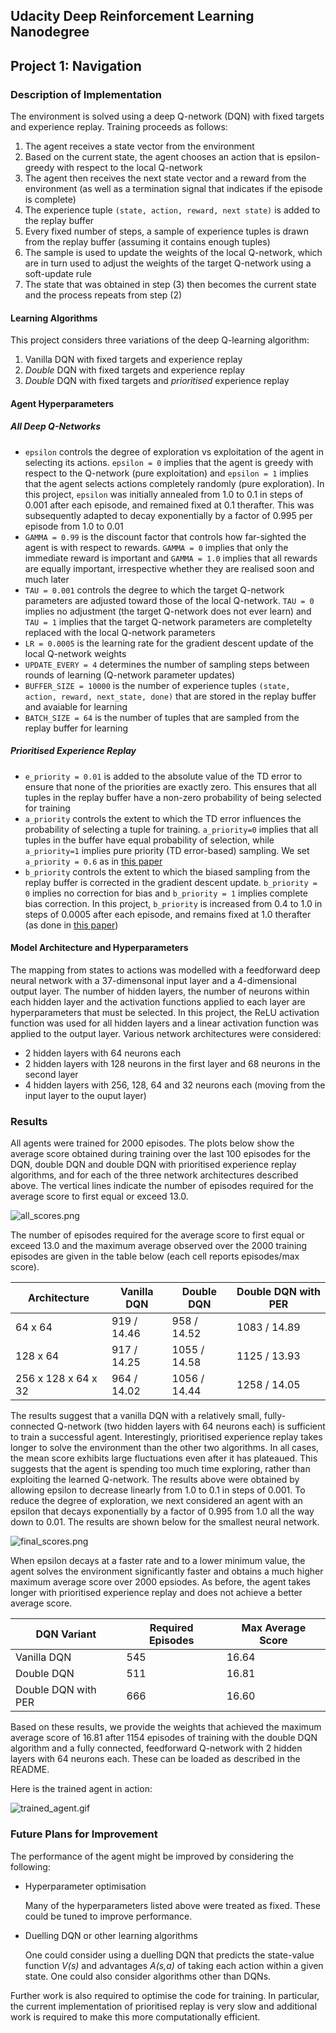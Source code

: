 ## Udacity Deep Reinforcement Learning Nanodegree 
## Project 1: Navigation

### Description of Implementation

The environment is solved using a deep Q-network (DQN) with fixed targets and experience replay. Training proceeds as follows:

1. The agent receives a state vector from the environment
1. Based on the current state, the agent chooses an action that is epsilon-greedy with respect to the local Q-network
1. The agent then receives the next state vector and a reward from the environment (as well as a termination signal that indicates if the episode is complete)
1. The experience tuple `(state, action, reward, next state)` is added to the replay buffer
1. Every fixed number of steps, a sample of experience tuples is drawn from the replay buffer (assuming it contains enough tuples)
1. The sample is used to update the weights of the local Q-network, which are in turn used to adjust the weights of the target Q-network using a soft-update rule
1. The state that was obtained in step (3) then becomes the current state and the process repeats from step (2)

#### Learning Algorithms

This project considers three variations of the deep Q-learning algorithm:

1. Vanilla DQN with fixed targets and experience replay
1. *Double* DQN with fixed targets and experience replay
1. *Double* DQN with fixed targets and *prioritised* experience replay

#### Agent Hyperparameters

##### All Deep Q-Networks

- `epsilon` controls the degree of exploration vs exploitation of the agent in selecting its actions. `epsilon = 0` implies that the agent is greedy with respect to the Q-network (pure exploitation) and `epsilon = 1` implies that the agent selects actions completely randomly (pure exploration). In this project, `epsilon` was initially annealed from 1.0 to 0.1 in steps of 0.001 after each episode, and remained fixed at 0.1 therafter. This was subsequently adapted to decay exponentially by a factor of 0.995 per episode from 1.0 to 0.01
- `GAMMA = 0.99` is the discount factor that controls how far-sighted the agent is with respect to rewards. `GAMMA = 0` implies that only the immediate reward is important and `GAMMA = 1.0` implies that all rewards are equally important, irrespective whether they are realised soon and much later
- `TAU = 0.001` controls the degree to which the target Q-network parameters are adjusted toward those of the local Q-network. `TAU = 0` implies no adjustment (the target Q-network does not ever learn) and `TAU = 1` implies that the target Q-network parameters are completelty replaced with the local Q-network parameters
- `LR = 0.0005` is the learning rate for the gradient descent update of the local Q-network weights
- `UPDATE_EVERY = 4` determines the number of sampling steps between rounds of learning (Q-network parameter updates)
- `BUFFER_SIZE = 10000` is the number of experience tuples `(state, action, reward, next_state, done)` that are stored in the replay buffer and avaiable for learning
- `BATCH_SIZE = 64` is the number of tuples that are sampled from the replay buffer for learning

##### Prioritised Experience Replay

- `e_priority = 0.01` is added to the absolute value of the TD error to ensure that none of the priorities are exactly zero. This ensures that all tuples in the replay buffer have a non-zero probability of being selected for training
- `a_priority` controls the extent to which the TD error influences the probability of selecting a tuple for training. `a_priority=0` implies that all tuples in the buffer have equal probability of selection, while `a_priority=1` implies pure priority (TD error-based) sampling. We set `a_priority = 0.6` as in [this paper](https://arxiv.org/pdf/1511.05952.pdf)
- `b_priority` controls the extent to which the biased sampling from the replay buffer is corrected in the gradient descent update. `b_priority = 0` implies no correction for bias and `b_priority = 1` implies complete bias correction. In this project, `b_priority` is increased from 0.4 to 1.0 in steps of 0.0005 after each episode, and remains fixed at 1.0 therafter (as done in [this paper](https://arxiv.org/pdf/1511.05952.pdf))


#### Model Architecture and Hyperparameters

The mapping from states to actions was modelled with a feedforward deep neural network with a 37-dimensonal input layer and a 4-dimensional output layer. The number of hidden layers, the number of neurons within each hidden layer and the activation functions applied to each layer are hyperparameters that must be selected. In this project, the ReLU activation function was used for all hidden layers and a linear activation function was applied to the output layer. Various network architectures were considered:

- 2 hidden layers with 64 neurons each
- 2 hidden layers with 128 neurons in the first layer and 68 neurons in the second layer
- 4 hidden layers with 256, 128, 64 and 32 neurons each (moving from the input layer to the ouput layer)


### Results

All agents were trained for 2000 episodes. The plots below show the average score obtained during training over the last 100 episodes for the DQN, double DQN and double DQN with prioritised experience replay algorithms, and for each of the three network architectures described above. The vertical lines indicate the number of episodes required for the average score to first equal or exceed 13.0.

![all_scores.png](all_scores.png)

The number of episodes required for the average score to first equal or exceed 13.0 and the maximum average observed over the 2000 training episodes are given in the table below (each cell reports episodes/max score).


| Architecture        | Vanilla DQN         | Double DQN          | Double DQN with PER |
| ------------------- | ------------------- | ------------------- | ------------------- |
| 64 x 64             | 919 / 14.46         | 958 / 14.52         | 1083 / 14.89        |
| 128 x 64            | 917 / 14.25         | 1055 / 14.58        | 1125 / 13.93        |
| 256 x 128 x 64 x 32 | 964 / 14.02         | 1056 / 14.44        | 1258 / 14.05        |

The results suggest that a vanilla DQN with a relatively small, fully-connected Q-network (two hidden layers with 64 neurons each) is sufficient to train a successful agent. Interestingly, prioritised experience replay takes longer to solve the environment than the other two algorithms. In all cases, the mean score exhibits large fluctuations even after it has plateaued. This suggests that the agent is spending too much time exploring, rather than exploiting the learned Q-network. The results above were obtained by allowing epsilon to decrease linearly from 1.0 to 0.1 in steps of 0.001. To reduce the degree of exploration, we next considered an agent with an epsilon that decays exponentially by a factor of 0.995 from 1.0 all the way down to 0.01. The results are shown below for the smallest neural network.

![final_scores.png](final_scores.png)

When epsilon decays at a faster rate and to a lower minimum value, the agent solves the environment significantly faster and obtains a much higher maximum average score over 2000 epsiodes. As before, the agent takes longer with prioritised experience replay and does not achieve a better average score.

| DQN Variant         | Required Episodes   | Max Average Score   | 
| ------------------- | ------------------- | ------------------- |
| Vanilla DQN         | 545                 | 16.64               |
| Double DQN          | 511                 | 16.81               |
| Double DQN with PER | 666                 | 16.60               |

Based on these results, we provide the weights that achieved the maximum average score of 16.81 after 1154 episodes of training with the double DQN algorithm and a fully connected, feedforward Q-network with 2 hidden layers with 64 neurons each. These can be loaded as described in the README.

Here is the trained agent in action:

![trained_agent.gif](trained_agent.gif)


### Future Plans for Improvement

The performance of the agent might be improved by considering the following:

- Hyperparameter optimisation 

  Many of the hyperparameters listed above were treated as fixed. These could be tuned to improve performance.

- Duelling DQN or other learning algorithms

  One could consider using a duelling DQN that predicts the state-value function *V(s)* and advantages *A(s,a)* of taking each action within a given state. One could also consider algorithms other than DQNs. 

Further work is also required to optimise the code for training. In particular, the current implementation of prioritised replay is very slow and additional work is required to make this more computationally efficient.

